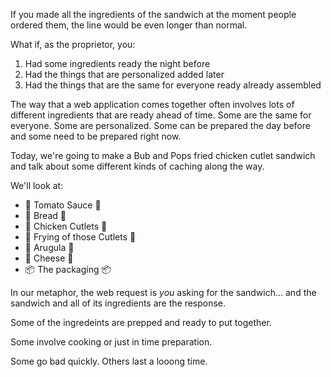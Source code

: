 If you made all the ingredients of the sandwich at the moment people ordered them, the line would be even longer than normal.


What if, as the proprietor, you:

1. Had some ingredients ready the night before
2. Had the things that are personalized added later
3. Had the things that are the same for everyone ready already assembled


The way that a web application comes together often involves lots of different ingredients
that are ready ahead of time. Some are the same for everyone. Some are personalized. Some
can be prepared the day before and some need to be prepared right now.


Today, we're going to make a Bub and Pops fried chicken cutlet sandwich and talk about
some different kinds of caching along the way.


We'll look at:

* 🍅 Tomato Sauce 🍅
* 🍞 Bread 🍞
* 🐓 Chicken Cutlets 🐓
* 🍗 Frying of those Cutlets 🍗
* 🌿 Arugula 🌿
* 🧀 Cheese 🧀
* 📦 The packaging 📦


In our metaphor, the web request is _you_ asking for the sandwich... and the sandwich and all of its ingredients are the response.

Some of the ingredeints are prepped and ready to put together.

Some involve cooking or just in time preparation.

Some go bad quickly. Others last a looong time.
